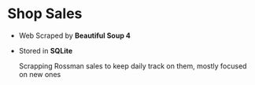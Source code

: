 # Shop Sales
* Web Scraped by **Beautiful Soup 4**
* Stored in **SQLite**

    Scrapping Rossman sales to keep daily track on them, mostly focused on new ones